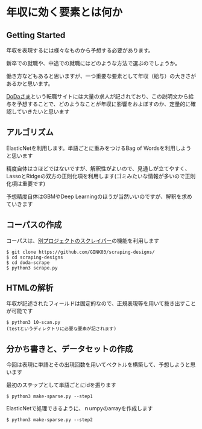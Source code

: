 # 年収に効く要素とは何か  

## Getting Started
年収を表現するには様々なものから予想する必要があります。  

新卒での就職や、中途での就職にはどのような方法で選ぶのでしょうか。　　　

働き方などもあると思いますが、一つ重要な要素として年収（給与）の大きさがあるかと思います。  

[DoDaさま](https://doda.jp/)という転職サイトには大量の求人が記されており、この説明文から給与を予想することで、どのようなことが年収に影響をおよぼすのか、定量的に確認していきたいと思います  

## アルゴリズム
ElasticNetを利用します。単語ごとに重みをつけるBag of Wordsを利用しようと思います  

精度自体はさほどではないですが、解釈性がよいので、見通しが立てやすく、LassoとRidgeの双方の正則化項を利用します(ゴミみたいな情報が多いので正則化項は重要です)  

予想精度自体はGBMやDeep Learningのほうが当然いいのですが、解釈を求めていきます  


## コーパスの作成
コーパスは、[別プロジェクトのスクレイパー](https://github.com/GINK03/scraping-designs/tree/master/doda-scrape)の機能を利用します  

```console
$ git clone https://github.com/GINK03/scraping-designs/
$ cd scraping-designs
$ cd doda-scrape
$ python3 scrape.py
```

## HTMLの解析
年収が記述されたフィールドは固定的なので、正規表現等を用いて抜き出すことが可能です  
```console
$ python3 10-scan.py
(testというディレクトリに必要な要素が記されます)
```

## 分かち書きと、データセットの作成
今回は表現に単語とその出現回数を用いてベクトルを構築して、予想しようと思います  

最初のステップとして単語ごとにidを振ります
```console
$ python3 make-sparse.py --step1
```

ElasticNetで処理できるように、ｎumpyのarrayを作成します
```console
$ python3 make-sparse.py --step2
```

